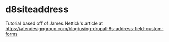 # d8siteaddress
Tutorial based off of James Nettick's article at https://atendesigngroup.com/blog/using-drupal-8s-address-field-custom-forms
